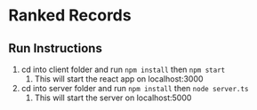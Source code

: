# Ranked Records

## Run Instructions
1. cd into client folder and run `npm install` then `npm start`
   1. This will start the react app on localhost:3000
2. cd into server folder and run `npm install` then `node server.ts`
   1. This will start the server on localhost:5000